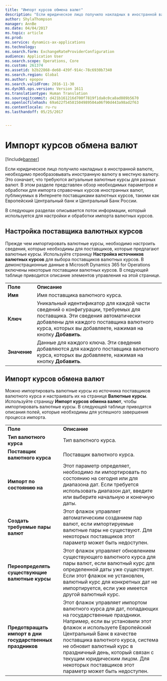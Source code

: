 ```yaml
---
title: "Импорт курсов обмена валют"
description: "Если юридическое лицо получило накладных в иностранной валюте, необходимо преобразовывать иностранную валюту в местную валюту. Это означает, что требуются актуальные валютные курсы для разных валют. В этом разделе представлен обзор необходимых параметров и обработки для импорта справочных курсов иностранных валют, публикуемых в Интернете поставщиками валютных курсов, такими как Европейский Центральный банк и Центральный Банк России."
author: ShylaThompson
manager: AnnBe
ms.date: 04/04/2017
ms.topic: article
ms.prod: 
ms.service: dynamics-ax-applications
ms.technology: 
ms.search.form: ExchangeRateProviderConfiguration
audience: Application User
ms.search.scope: Operations, Core
ms.custom: 261374
ms.assetid: b2b22868-de68-439f-914c-78c6930b7340
ms.search.region: Global
ms.author: epopov
ms.search.validFrom: 2016-11-30
ms.dyn365.ops.version: Version 1611
ms.translationtype: Human Translation
ms.sourcegitcommit: d421b161216d700f7819f1da8c0ca8ad089b5670
ms.openlocfilehash: 69a622f54581504989504a06f90d443a98ad2f63
ms.contentlocale: ru-ru
ms.lasthandoff: 05/25/2017


---
```


# <a name="import-currency-exchange-rates"></a>Импорт курсов обмена валют

[!include[banner](../includes/banner.md)]


Если юридическое лицо получило накладных в иностранной валюте, необходимо преобразовывать иностранную валюту в местную валюту. Это означает, что требуются актуальные валютные курсы для разных валют. В этом разделе представлен обзор необходимых параметров и обработки для импорта справочных курсов иностранных валют, публикуемых в Интернете поставщиками валютных курсов, такими как Европейский Центральный банк и Центральный Банк России.

В следующих разделах описывается поток информации, который используется для настройки и обработки импорта валютных курсов.

## <a name="configure-an-exchange-rate-provider"></a>Настройка поставщика валютных курсов
Прежде чем импортировать валютные курсы, необходимо настроить сведения, которые необходимы для поставщиков, которые предлагают валютные курсы. Используйте страницу **Настройка источников валютных курсов** для выбора поставщиков валютных курсов. В демонстрационные данные в Microsoft Dynamics 365 for Operations включены некоторые поставщики валютных курсов. В следующей таблице приводится описание элементов управления на этой странице.

|           |                                                                                                                                                                                                                             |
|-----------|-----------------------------------------------------------------------------------------------------------------------------------------------------------------------------------------------------------------------------|
| **Поле** | **Описание**                                                                                                                                                                                                             |
| **Имя**  | Имя поставщика валютного курса.                                                                                                                                                                                     |
| **Ключ**   | Уникальный идентификатор для каждой части сведений о конфигурации, требуемых для поставщика. Эти сведения автоматически добавлены для каждого поставщика валютного курса, которых вы добавляете, нажимая на кнопку **Добавить**. |
| **Значение** | Данные для каждого ключа. Эти сведения добавляются для каждого поставщика валютного курса, которых вы добавляете, нажимая на кнопку **Добавить**.                                                                                         |

## <a name="import-currency-exchange-rates"></a>Импорт курсов обмена валют
Можно импортировать валютные курсы из источника поставщиков валютного курса и настраивать их на странице **Валютные курсы**. Используйте страницу **Импорт курсов обмена валют**, чтобы импортировать валютные курсы. В следующей таблице приводятся описания полей, которые необходимы для успешного завершения процесса импорта.

|                                        |                                                                                                                                                                                                                                                                                                                                                                             |
|----------------------------------------|-----------------------------------------------------------------------------------------------------------------------------------------------------------------------------------------------------------------------------------------------------------------------------------------------------------------------------------------------------------------------------|
| **Поле**                              | **Описание**                                                                                                                                                                                                                                                                                                                                                             |
| **Тип валютного курса**                 | Тип валютного курса.                                                                                                                                                                                                                                                                                                                                                      |
| **Поставщик валютного курса**             | Поставщик валютного курса.                                                                                                                                                                                                                                                                                                                                                  |
| **Импорт по состоянию на**                       | Этот параметр определяет, необходимо ли импортировать по состоянию на сегодня или для диапазона дат. Если требуется использовать диапазон дат, введите или выберите начальную и конечную даты.                                                                                                                                                                                                                |
| **Создать требуемые пары валют**    | Этот флажок управляет автоматическим созданием пар валют, если импортируемые валютные пары не существуют. Для некоторых поставщиков этот параметр может быть недоступен.                                                                                                                                                                                               |
| **Переопределять существующие валютные курсы**   | Этот флажок управляет обновлением существующего валютного курса для пары валют, если валютный курс для определенной даты уже существует. Если этот флажок не установлен, валютный курс для конкретных дат не импортируется, если уже имеется другой валютный курс.                                                                                       |
| **Предотвращать импорт в дни государственных праздников** | Этот флажок управляет импортом валютного курса для дат, попадающих на государственные праздники. Например, если вы установили этот флажок и используете Европейский Центральный Банк в качестве поставщика валютного курса, система не обновит валютный курс в праздничный день, который связан с текущим юридическим лицом. Для некоторых поставщиков этот параметр может быть недоступен. |






